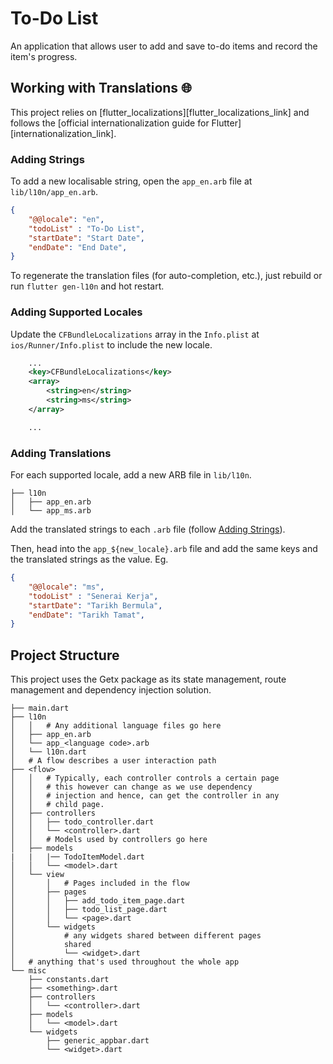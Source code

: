 # To-Do List

An application that allows user to add and save to-do items and record the item's progress.

## Working with Translations 🌐

This project relies on [flutter_localizations][flutter_localizations_link] and follows the [official internationalization guide for Flutter][internationalization_link].

### Adding Strings

To add a new localisable string, open the `app_en.arb` file at `lib/l10n/app_en.arb`.

```json
{
    "@@locale": "en",
    "todoList" : "To-Do List",
    "startDate": "Start Date",
    "endDate": "End Date",
}
```

To regenerate the translation files (for auto-completion, etc.), just rebuild or run `flutter gen-l10n` and hot restart.

### Adding Supported Locales

Update the `CFBundleLocalizations` array in the `Info.plist` at `ios/Runner/Info.plist` to include the new locale.

```xml
    ...
    <key>CFBundleLocalizations</key>
	<array>
		<string>en</string>
		<string>ms</string>
	</array>

    ...
```

### Adding Translations

For each supported locale, add a new ARB file in `lib/l10n`.

```
├── l10n
│   ├── app_en.arb
│   └── app_ms.arb
```

Add the translated strings to each `.arb` file (follow [Adding Strings](#adding-strings)).

Then, head into the `app_${new_locale}.arb` file and add the same keys and the translated strings as the value. Eg.

```json
{
    "@@locale": "ms",
    "todoList" : "Senerai Kerja",
    "startDate": "Tarikh Bermula",
    "endDate": "Tarikh Tamat",
}
```

## Project Structure

This project uses the Getx package as its state management, route management and dependency injection solution.

```
├── main.dart
├── l10n
│   │   # Any additional language files go here
│   ├── app_en.arb
│   └── app_<language code>.arb
│   └── l10n.dart
│   # A flow describes a user interaction path
├── <flow>
│   │   # Typically, each controller controls a certain page
│   │   # this however can change as we use dependency
│   │   # injection and hence, can get the controller in any
│   │   # child page.
│   ├── controllers
│   │   ├── todo_controller.dart
│   │   └── <controller>.dart
│   │   # Models used by controllers go here
│   ├── models
|   |   |── TodoItemModel.dart
│   │   └── <model>.dart
│   └── view
│       │   # Pages included in the flow
│       ├── pages
│       │   ├── add_todo_item_page.dart
│       │   ├── todo_list_page.dart
│       │   └── <page>.dart
│       └── widgets
│           # any widgets shared between different pages
│           shared
│           └── <widget>.dart
│   # anything that's used throughout the whole app
└── misc
    ├── constants.dart
    ├── <something>.dart
    ├── controllers
    │   └── <controller>.dart
    ├── models
    │   └── <model>.dart
    └── widgets
        ├── generic_appbar.dart
        └── <widget>.dart
```

